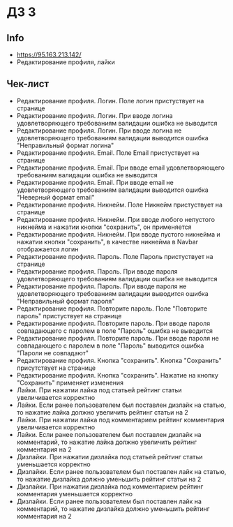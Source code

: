 # ДЗ 3 

## Info
- https://95.163.213.142/
- Редактирование профиля, лайки

## Чек-лист
- Редактирование профиля. Логин. Поле логин пристуствует на странице
- Редактирование профиля. Логин. При вводе логина удовлетворяющего требованиям валидации ошибка не выводится
- Редактирование профиля. Логин. При вводе логина не удовлетворяющего требованиям валидации выводится ошибка "Неправильный формат логина"
- Редактирование профиля. Email. Поле Email пристуствует на странице
- Редактирование профиля. Email. При вводе email удовлетворяющего требованиям валидации ошибка не выводится
- Редактирование профиля. Email. При вводе email не удовлетворяющего требованиям валидации выводится ошибка "Неверный формат email"
- Редактирование профиля. Никнейм. Поле Никнейм пристуствует на странице
- Редактирование профиля. Никнейм. При вводе любого непустого никнейма и нажатии кнопки "сохранить", он применяется
- Редактирование профиля. Никнейм. При вводе пустого никнейма и нажатии кнопки "сохранить", в качестве никнейма в Navbar отображается логин
- Редактирование профиля. Пароль. Поле Пароль пристуствует на странице
- Редактирование профиля. Пароль. При вводе пароля удовлетворяющего требованиям валидации ошибка не выводится
- Редактирование профиля. Пароль. При вводе пароля не удовлетворяющего требованиям валидации выводится ошибка "Неправильный формат пароля"
- Редактирование профиля. Повторите пароль. Поле "Повторите пароль" пристуствует на странице
- Редактирование профиля. Повторите пароль. При вводе пароля совпадающего с паролем в поле "Пароль" ошибка не выводится
- Редактирование профиля. Повторите пароль. При вводе пароля не совпадающего с паролем в поле "Пароль" выводится ошибка "Пароли не совпадают"
- Редактирование профиля. Кнопка "сохранить". Кнопка "Сохранить" присутствует на странице
- Редактирование профиля. Кнопка "сохранить". Нажатие на кнопку "Сохранить" применяет изменения
- Лайки. При нажатии лайка под статьей рейтинг статьи увеличивается корректно
- Лайки. Если ранее пользователем был поставлен дизлайк на статью, то нажатие лайка должно увеличить рейтинг статьи на 2
- Лайки. При нажатии лайка под комментарием рейтинг комментария увеличивается корректно
- Лайки. Если ранее пользователем был поставлен дизлайк на комментарий, то нажатие лайка должно увеличить рейтинг комментария на 2
- Дизлайки. При нажатии дизлайка под статьей рейтинг статьи уменьшается корректно
- Дизлайки. Если ранее пользователем был поставлен лайк на статью, то нажатие дизлайка должно уменьшить рейтинг статьи на 2
- Дизлайки. При нажатии дизлайка под комментарием рейтинг комментария уменьшается корректно
- Дизлайки. Если ранее пользователем был поставлен лайк на комментарий, то нажатие дизлайка должно уменьшить рейтинг комментария на 2
